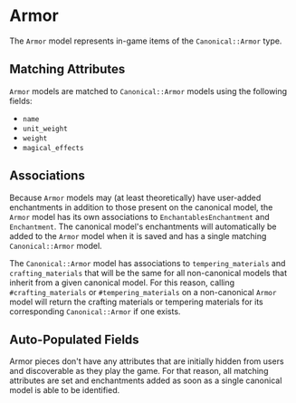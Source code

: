 # Armor

The `Armor` model represents in-game items of the `Canonical::Armor` type.

## Matching Attributes

`Armor` models are matched to `Canonical::Armor` models using the following fields:

* `name`
* `unit_weight`
* `weight`
* `magical_effects`

## Associations

Because `Armor` models may (at least theoretically) have user-added enchantments in addition to those present on the canonical model, the `Armor` model has its own associations to `EnchantablesEnchantment` and `Enchantment`. The canonical model's enchantments will automatically be added to the `Armor` model when it is saved and has a single matching `Canonical::Armor` model.

The `Canonical::Armor` model has associations to `tempering_materials` and `crafting_materials` that will be the same for all non-canonical models that inherit from a given canonical model. For this reason, calling `#crafting_materials` or `#tempering_materials` on a non-canonical `Armor` model will return the crafting materials or tempering materials for its corresponding `Canonical::Armor` if one exists.

## Auto-Populated Fields

Armor pieces don't have any attributes that are initially hidden from users and discoverable as they play the game. For that reason, all matching attributes are set and enchantments added as soon as a single canonical model is able to be identified.
